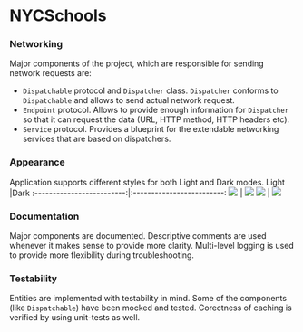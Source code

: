# NYCSchools

### Networking

Major components of the project, which are responsible for sending network requests are: 
- `Dispatchable` protocol and `Dispatcher` class. `Dispatcher` conforms to `Dispatchable` and allows
to send actual network request.
- `Endpoint` protocol. Allows to provide enough information for `Dispatcher` so that it can request the data 
(URL, HTTP method, HTTP headers etc).
- `Service` protocol. Provides a blueprint for the extendable networking services that are based on
dispatchers.

### Appearance

Application supports different styles for both Light and Dark modes.
Light             |Dark
:-------------------------:|:-------------------------:
![](/images/light_1.png) |  ![](/images/dark_1.png)
![](/images/light_2.png) |  ![](/images/dark_2.png)

### Documentation

Major components are documented. Descriptive comments are used whenever it makes sense to provide more clarity. 
Multi-level logging is used to provide more flexibility during troubleshooting.

### Testability

Entities are implemented with testability in mind. Some of the components (like `Dispatchable`) have 
been mocked and tested. Corectness of caching is verified by using unit-tests as well.
